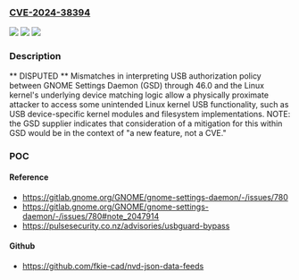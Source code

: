 ### [CVE-2024-38394](https://cve.mitre.org/cgi-bin/cvename.cgi?name=CVE-2024-38394)
![](https://img.shields.io/static/v1?label=Product&message=n%2Fa&color=blue)
![](https://img.shields.io/static/v1?label=Version&message=n%2Fa&color=blue)
![](https://img.shields.io/static/v1?label=Vulnerability&message=n%2Fa&color=brighgreen)

### Description

** DISPUTED ** Mismatches in interpreting USB authorization policy between GNOME Settings Daemon (GSD) through 46.0 and the Linux kernel's underlying device matching logic allow a physically proximate attacker to access some unintended Linux kernel USB functionality, such as USB device-specific kernel modules and filesystem implementations. NOTE: the GSD supplier indicates that consideration of a mitigation for this within GSD would be in the context of "a new feature, not a CVE."

### POC

#### Reference
- https://gitlab.gnome.org/GNOME/gnome-settings-daemon/-/issues/780
- https://gitlab.gnome.org/GNOME/gnome-settings-daemon/-/issues/780#note_2047914
- https://pulsesecurity.co.nz/advisories/usbguard-bypass

#### Github
- https://github.com/fkie-cad/nvd-json-data-feeds

